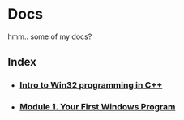 # Docs

hmm.. some of my docs?

## Index

* ### [Intro to Win32 programming in C++](intro_to_win32_programming_in_c++.md)
* ### [Module 1. Your First Windows Program](module_1_your_first_windows_program.md)